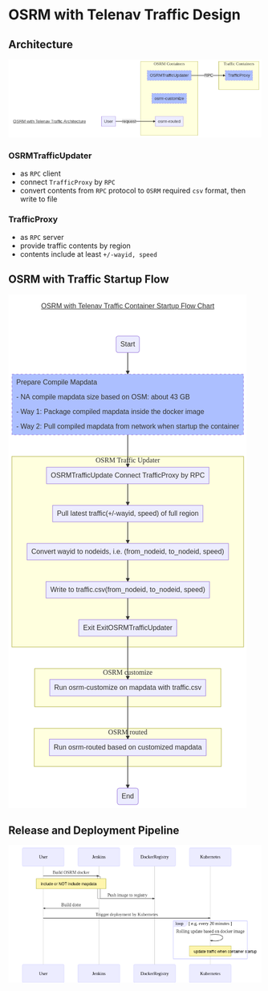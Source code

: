 # OSRM with Telenav Traffic Design

## Architecture
![osrm-with-telenav-traffic-architecture](./graph/osrm-with-telenav-traffic-architecture.mmd.png)

### OSRMTrafficUpdater
- as `RPC` client
- connect `TrafficProxy` by `RPC`
- convert contents from `RPC` protocol to `OSRM` required `csv` format, then write to file

### TrafficProxy
- as `RPC` server
- provide traffic contents by region
- contents include at least `+/-wayid, speed`

## OSRM with Traffic Startup Flow
![osrm-with-traffic-startup-flow-chart](./graph/osrm-with-traffic-startup-flow-chart.mmd.png)

## Release and Deployment Pipeline
![osrm-release-deployment-pipeline](./graph/osrm-release-deployment-pipeline.mmd.png)